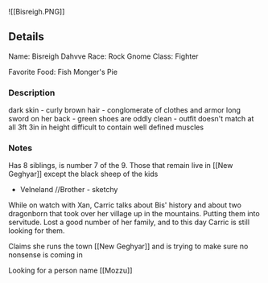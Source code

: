 ![[Bisreigh.PNG]]

## Details
Name: Bisreigh Dahvve
Race: Rock Gnome
Class: Fighter

Favorite Food: Fish Monger's Pie

### Description
dark skin - curly brown hair - conglomerate of clothes and armor
long sword on her back - green shoes are oddly clean - outfit doesn't match at all
3ft 3in in height
difficult to contain
well defined muscles 

### Notes
Has 8 siblings, is number 7 of the 9. Those that remain live in [[New Geghyar]] except the black sheep of the kids
- Velneland //Brother - sketchy

While on watch with Xan, Carric talks about Bis' history and about two dragonborn that took over her village up in the mountains. Putting them into servitude. Lost a good number of her family, and to this day Carric is still looking for them. 

Claims she runs the town [[New Geghyar]] and is trying to make sure no nonsense is coming in

Looking for a person name [[Mozzu]]

